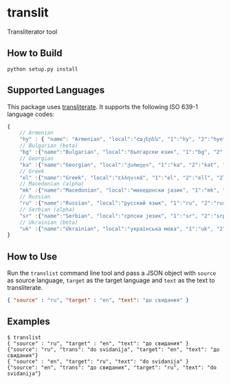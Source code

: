 # translit
Transliterator tool

## How to Build
```
python setup.py install
```

## Supported Languages
This package uses [transliterate](https://pypi.org/project/transliterate/). It supports the following ISO 639-1 language codes: 

```javascript
{
    // Armenian
    "hy" : { "name": "Armenian", "local":"Հայերեն", "1":"hy", "2":"hye", "2T":"hye", "2B":"arm", "3":"hye"},
    // Bulgarian (beta)
    "bg" :{"name":"Bulgarian", "local":"български език", "1":"bg", "2":"bul", "2T":"bul", "2B":"bul", "3":"bul"},
    // Georgian
    "ka" :{"name":"Georgian", "local":"ქართული", "1":"ka", "2":"kat", "2T":"kat", "2B":"geo", "3":"kat"},
    // Greek
    "el" :{"name":"Greek", "local":"ελληνικά", "1":"el", "2":"ell", "2T":"ell", "2B":"gre", "3":"ell"},
    // Macedonian (alpha)
    "mk" :{"name":"Macedonian", "local":"македонски јазик", "1":"mk", "2":"mkd", "2T":"mkd", "2B":"mac", "3":"mkd"},
    // Russian
    "ru" :{"name":"Russian", "local":"русский язык", "1":"ru", "2":"rus", "2T":"rus", "2B":"rus", "3":"rus"},
    // Serbian (alpha)
    "sr" :{"name":"Serbian", "local":"српски језик", "1":"sr", "2":"srp", "2T":"srp", "2B":"srp", "3":"srp"},
    // Ukrainian (beta)
    "uk" :{"name":"Ukrainian", "local":"українська мова", "1":"uk", "2":"ukr", "2T":"ukr", "2B":"ukr", "3":"ukr"}
}
```

## How to Use
Run the `translist` command line tool and pass a JSON object with `source` as source language, `target` as the target language and `text` as the text to transliterate.
```json
{ "source" : "ru", "target" : "en", "text": "до свидания" }
```

## Examples
```
$ translist
{ "source" : "ru", "target" : "en", "text": "до свидания" }
{"source": "ru", "trans": "do svidanija", "target": "en", "text": "до свидания"}
{ "source" : "en", "target": "ru", "text": "do svidanija" }
{"source": "en", "trans": "до свидания", "target": "ru", "text": "do svidanija"}
```
